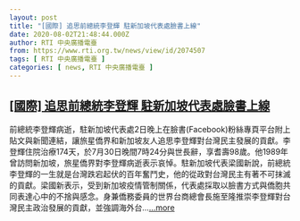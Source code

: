 ```yaml
---
layout: post
title: "[國際] 追思前總統李登輝 駐新加坡代表處臉書上線"
date: 2020-08-02T21:48:44.000Z
author: RTI 中央廣播電臺
from: https://www.rti.org.tw/news/view/id/2074507
tags: [ RTI 中央廣播電臺 ]
categories: [ news, RTI 中央廣播電臺 ]
---
```

<!--1596404924000-->
[[國際] 追思前總統李登輝 駐新加坡代表處臉書上線](https://www.rti.org.tw/news/view/id/2074507)
------

<div>
前總統李登輝病逝，駐新加坡代表處2日晚上在臉書(Facebook)粉絲專頁平台附上貼文與新聞連結，讓旅星僑界和新加坡友人追思李登輝對台灣民主發展的貢獻。李登輝住院治療174天，於7月30日晚間7時24分與世長辭，享耆壽98歲。他1989年曾訪問新加坡，旅星僑界對李登輝病逝表示哀悼。駐新加坡代表梁國新說，前總統李登輝的一生就是台灣跌宕起伏的百年奮鬥史，他的從政對台灣民主有著不可抹滅的貢獻。梁國新表示，受到新加坡疫情管制關係，代表處採取以臉書方式與僑胞共同表達心中的不捨與感念。身兼僑務委員的世界台商總會長施至隆推崇李登輝對台灣民主政治發展的貢獻，並強調海外台...<a target="_blank" href="https://www.rti.org.tw/news/view/id/2074507">...more</a>
</div>
